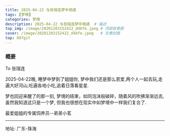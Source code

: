 ```yaml
---
title: 2025-04-22 与张瑞连梦中相遇
tags: [梦境] 
categories: 梦境
description: 2025-04-22 与张瑞连梦中相遇  # 描述
top_img: /image/20201203152422_d4bfe.jpeg # 顶部背景图
cover: /image/20201203152422_d4bfe.jpeg   # 文章封面
top: 897git
---
```


### 概要  

To 张瑞连    

2025-04-22晚, 睡梦中梦到了姐姐你, 梦中我们还是那么恩爱,两个人一起去玩,走遍大好河山,吃遍各地小吃,追着日落看星星.    

梦也回迎来醒了的那一刻, 梦境的结束，如同泡沫般破碎，随着风的吹拂渐渐远去, 虽然我知道这只是一个梦, 但我也很想在现实中如梦境中一样我们复合了.   


最爱姐姐的专属饲养员--弟弟小茗  

---    

地址: 广东-珠海


